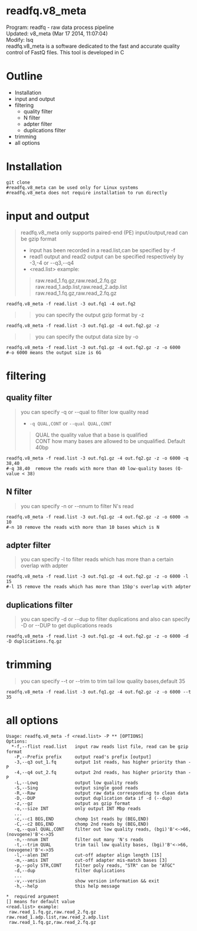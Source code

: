 readfq.v8_meta
====
Program: readfq - raw data process pipeline  
Updated: v8_meta (Mar 17 2014, 11:07:04)  
Modify: lsq  
readfq.v8_meta is a software dedicated to the fast and accurate quality control of FastQ files. This tool is developed in C  

Outline
===
* Installation  
* input and output  
* filtering  
    * quality filter    
    * N filter  
    * adpter filter  
    * duplications filter    
* trimming  
* all options  

# Installation

    git clone  
    #readfq.v8_meta can be used only for Linux systems  
    #readfq.v8_meta does not require installation to run directly  

# input and output

>readfq.v8_meta only supports  paired-end (PE) input/output,read can be gzip format  
>* input has been recorded in a read.list,can be specified by -f  
>* read1 output and read2 output can be specified respectively by -3,-4 or --q3,--q4  
>* <read.list> example:  
>>raw.read_1.fq.gz,raw.read_2.fq.gz raw.read_1.adp.list,raw.read_2.adp.list  
>>raw.read_1.fq.gz,raw.read_2.fq.gz  

    readfq.v8_meta -f read.list -3 out.fq1 -4 out.fq2  
>>you can specify the output gzip format by -z  

    readfq.v8_meta -f read.list -3 out.fq1.gz -4 out.fq2.gz -z  
>>you can specify  the output data size by -o  

    readfq.v8_meta -f read.list -3 out.fq1.gz -4 out.fq2.gz -z -o 6000  
    #-o 6000 means the output size is 6G  

# filtering

## quality filter  
>you can specify -q or --qual to filter low quality read  
>* `-q QUAL,CONT` or `--qual QUAL,CONT`  
>>QUAL the quality value that a base is qualified  
>>CONT how many bases are allowed to be unqualified. Default 40bp  

    readfq.v8_meta -f read.list -3 out.fq1.gz -4 out.fq2.gz -z -o 6000 -q 38,40   
    #-q 38,40  remove the reads with more than 40 low-quality bases (Q-value < 38)    
## N filter  
>you can specify -n or --nnum to filter N's read  

    readfq.v8_meta -f read.list -3 out.fq1.gz -4 out.fq2.gz -z -o 6000 -n 10  
    #-n 10 remove the reads with more than 10 bases which is N  
    
## adpter filter  
>you can specify -l to filter reads which has more than a certain overlap with adpter  

    readfq.v8_meta -f read.list -3 out.fq1.gz -4 out.fq2.gz -z -o 6000 -l 15  
    #-l 15 remove the reads which has more than 15bp's overlap with adpter  
    
## duplications filter  
>you can specify -d or --dup  to filter duplications and also can specify -D or --DUP to get duplications reads  

    readfq.v8_meta -f read.list -3 out.fq1.gz -4 out.fq2.gz -z -o 6000 -d -D duplications.fq.gz  

# trimming  
>you can specify --t or --trim to trim tail low quality bases,default 35  

    readfq.v8_meta -f read.list -3 out.fq1.gz -4 out.fq2.gz -z -o 6000 --t 35  

# all options  

    Usage: readfq.v8_meta -f <read.list> -P ** [OPTIONS]
    Options:
      *-f,--flist read.list   input raw reads list file, read can be gzip format
       -P,--Prefix prefix     output read's prefix [output]
       -3,--q3 out_1.fq       output 1st reads, has higher priority than -P
       -4,--q4 out_2.fq       output 2nd reads, has higher priority than -P
       -L,--Lowq              output low quality reads
       -S,--Sing              output single good reads
       -R,--Raw               output raw data corresponding to clean data
       -D,--DUP               output duplication data if -d (--dup)
       -z,--gz                output as gzip format
       -o,--size INT          only output INT Mbp reads
       ...
       -c,--c1 BEG,END        chomp 1st reads by (BEG,END)
       -C,--c2 BEG,END        chomp 2nd reads by (BEG,END)
       -q,--qual QUAL,CONT    filter out low quality reads, (bgi)'B'<->66, (novogene)'B'<->35
       -n,--nnum INT          filter out many 'N's reads
       -t,--trim QUAL         trim tail low quality bases, (bgi)'B'<->66, (novogene)'B'<->35
       -l,--alen INT          cut-off adapter align length [15]
       -m,--amis INT          cut-off adapter mis-match bases [3]
       -p,--poly STR,CONT     filter poly reads, "STR" can be "ATGC"
       -d,--dup               filter duplications
       ...
       -v,--version           show version information && exit
       -h,--help              this help message

    *  required argument
    [] means for default value
    <read.list> example:
     raw.read_1.fq.gz,raw.read_2.fq.gz raw.read_1.adp.list,raw.read_2.adp.list
     raw.read_1.fq.gz,raw.read_2.fq.gz
